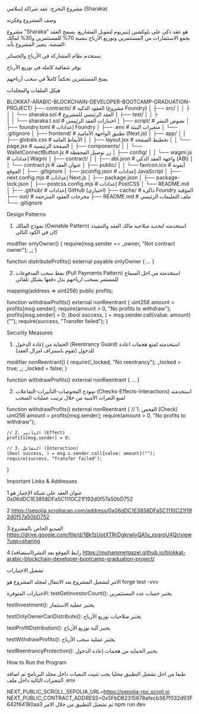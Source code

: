 مشروع التخرج: عقد شراكة إسلامي (Sharaka)

وصف المشروع وفكرته



مشروع "Sharaka" هو عقد ذكي على بلوكشين إيثيريوم لتمويل المشاريع. يسمح العقد بجمع الاستثمارات من المستثمرين وتوزيع الأرباح بنسبة 70% للمستثمرين و30% لمالك المنصة. يتميز المشروع بأنه:

يستخدم نظام المشاركة في الأرباح والخسائر

يوفر شفافية كاملة في توزيع الأرباح

يمنح المستثمرين تحكماً كاملاً في سحب أرباحهم



هيكل الملفات والمجلدات


BLOKKAT-ARABIC-BLOCKCHAIN-DEVELOPER-BOOTCAMP-GRADUATION-PROJECT/
├── contracts/                   # العقود الذكية (مشروع Foundry)
│   ├── src/
│   │   ├
│   │   └── sharaka.sol          # العقد الرئيسي للمشروع
│   ├── test/
│   │   ├  
│   │   └── sharaka.t.sol        # اختبارات العقد الرئيسي
│   ├── script/                  # نصوص النشر
│   ├── foundry.toml             # إعدادات Foundry
│   ├── .env                     # متغيرات البيئة
│   └── .gitignore
│
├── frontend/                    # تطبيق الواجهة الأمامية (Next.js)
│   ├── app/
│   │   ├── globals.css          # الأنماط العامة
│   │   ├── layout.jsx           # تخطيط الصفحة
│   │   └── page.jsx             # الصفحة الرئيسية
│   ├── components/
│   │   └── WalletConnectButton.js # زر توصيل المحفظة
│   ├── config/
│   │   └── wagmi.js             # إعدادات Wagmi
│   ├── contract/
│   │   ├── abi.json             # واجهة العقد الذكي (ABI)
│   │   └── contract.js          # عنوان العقد
│   ├── public/
│   │   └── favicon.ico          # أيقونة الموقع
│   ├── .gitignore
│   ├── jsconfig.json            # إعدادات JavaScript
│   ├── next.config.mjs          # إعدادات Next.js
│   ├── package.json
│   ├── package-lock.json
│   ├── postcss.config.mjs       # إعدادات PostCSS
│   └── README.md
│
├── .github/                     # إعدادات GitHub (اختياري)
├── cache/                       # ذاكرة Foundry المؤقتة
├── out/                         # مخرجات العقود المترجمة
├── README.md                    # ملف التعليمات الرئيسي
└── .gitignore                



Design Patterns


1. نموذج المالك (Ownable Pattern)
استخدمته لتحديد صلاحية مالك العقد والتنفيذذ كان في الكود التالى

modifier onlyOwner() {
    require(msg.sender == _owner, "Not contract owner");
    _;
}

function distributeProfits() external payable onlyOwner { ... }

2. نمط سحب المدفوعات (Pull Payments Pattern)
استخدمته من اجل السماح للمسثمر بسحب ارباحهم بدل دفعها بشكل تلقائي

mapping(address => uint256) public profits;

function withdrawProfits() external nonReentrant {
    uint256 amount = profits[msg.sender];
    require(amount > 0, "No profits to withdraw");
    profits[msg.sender] = 0;
    (bool success, ) = msg.sender.call{value: amount}("");
    require(success, "Transfer failed");
}



Security Measures


1. الحماية من إعادة الدخول (Reentrancy Guard)
استخدمته لمنع هجمات اعادة للدخول (تقوم باستنزاف امزال العقد)

modifier nonReentrant() {
    require(!_locked, "No reentrancy");
    _locked = true;
    _;
    _locked = false;
}

function withdrawProfits() external nonReentrant { ... }

2. نموذج الفحوصات-التأثيرات-التفاعلات (Checks-Effects-Interactions)
استخدمته لمنع الثغرات الأمنية من خلال ترتيب عمليات السحب

function withdrawProfits() external nonReentrant {
    // 1. الفحص (Check)
    uint256 amount = profits[msg.sender];
    require(amount > 0, "No profits to withdraw");
    
    // 2. التأثير (Effect)
    profits[msg.sender] = 0;
    
    // 3. التفاعل (Interaction)
    (bool success, ) = msg.s.sender.call{value: amount}("");
    require(success, "Transfer failed");
}


Important Links & Addresses

1.عنوان العقد على شبكة الإختبار هو
0x06dDC1E3858DFa5C1110C21f192d0f57a50bD752

2.https://sepolia.scrollscan.com/address/0x06dDC1E3858DFa5C1110C21f192d0f57a50bD752



3.الفيديو الخاص بالمشروع
https://drive.google.com/file/d/1Bk1zUotXTRrDgkrwlyQA1v_xsgroU4Qr/view?usp=sharing


4.رابط الموقع بعد النشر(استضافة)
https://muhammetgazel.github.io/blokkat-arabic-blockchain-developer-bootcamp-graduation-project/







تشغيل الاختبارات

الامر لتشغيل المشروع بعد الانتقال لمجلد المشروع  هو
forge test -vvv

الاختبارات المتوفرة:
testGetInvestorCount(): يختبر حساب عدد المستثمرين

testInvestment(): يختبر عملية الاستثمار

testOnlyOwnerCanDistribute(): يختبر صلاحيات توزيع الأرباح

testProfitDistribution(): يختبر آلية توزيع الأرباح

testWithdrawProfits(): يختبر عملية سحب الأرباح

testReentrancyProtection(): يختبر الحماية من هجمات إعادة الدخول

How to Run the Program

طبعا من اجل تشغيل التطبيق محليا يجب تثبيت  التبعيات داخل مجلد البرنامج ثم اضافة النتغيرات التالية داخل ملف .env 

NEXT_PUBLIC_SCROLL_SEPOLIA_URL=https://sepolia-rpc.scroll.io
NEXT_PUBLIC_CONTRACT_ADDRESS=0x5FbDB2315678afecb367f032d93F642f64180aa3
ثم تشغيل التطبيق من خلال الامر
npm run dev
